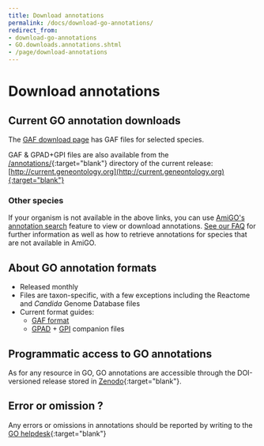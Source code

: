 ```yaml
---
title: Download annotations
permalink: /docs/download-go-annotations/
redirect_from:
- download-go-annotations
- GO.downloads.annotations.shtml
- /page/download-annotations
---
```


# Download annotations

## Current GO annotation downloads
The [GAF download page](http://current.geneontology.org/products/pages/downloads.html) has GAF files for selected species.

GAF & GPAD+GPI files are also available from the [/annotations/](http://current.geneontology.org/annotations/index.html){:target="blank"} directory of the current release: [http://current.geneontology.org](http://current.geneontology.org){:target="blank"}

### Other species
If your organism is not available in the above links, you can use [AmiGO's annotation search](https://amigo.geneontology.org/amigo/search/annotation) feature to view or download annotations.  [See our FAQ](https://geneontology.org/docs/faq/#where-can-i-view-or-download-the-complete-sets-of-go-annotations) for further information as well as how to retrieve annotations for species that are not available in AmiGO.

## About GO annotation formats
+ Released monthly
+ Files are taxon-specific, with a few exceptions including the Reactome and *Candida* Genome Database files
+ Current format guides:
  + [GAF format](/docs/go-annotation-file-gaf-format-2.2/)
  + [GPAD](/docs/gene-product-association-data-gpad-format/) + [GPI](/docs/gene-product-information-gpi-format/) companion files

## Programmatic access to GO annotations
As for any resource in GO, GO annotations are accessible through the DOI-versioned release stored in [Zenodo](https://doi.org/10.5281/zenodo.1205159){:target="blank"}.

## Error or omission ?
Any errors or omissions in annotations should be reported by writing to the [GO helpdesk](http://help.geneontology.org/){:target="blank"}
